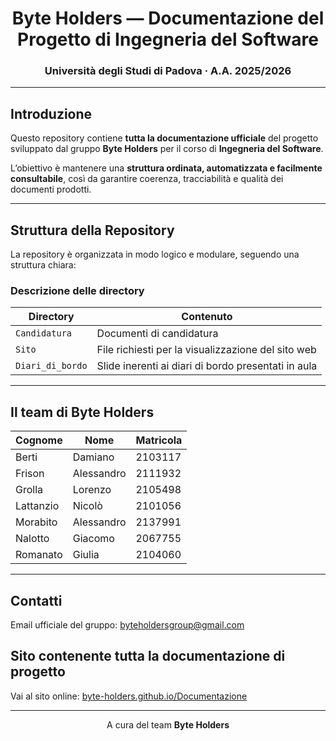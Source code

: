 <div align="center">

# Byte Holders — Documentazione del Progetto di Ingegneria del Software  
### Università degli Studi di Padova · A.A. 2025/2026  

---

</div>

## Introduzione

Questo repository contiene **tutta la documentazione ufficiale** del progetto sviluppato dal gruppo **Byte Holders** per il corso di **Ingegneria del Software**.

L’obiettivo è mantenere una **struttura ordinata, automatizzata e facilmente consultabile**, così da garantire coerenza, tracciabilità e qualità dei documenti prodotti.

---

## Struttura della Repository

La repository è organizzata in modo logico e modulare, seguendo una struttura chiara:


### Descrizione delle directory  
| Directory            | Contenuto                                           | 
|----------------------|-----------------------------------------------------|
| `Candidatura`        | Documenti di candidatura                            | 
| `Sito`               | File richiesti per la visualizzazione del sito web  | 
| `Diari_di_bordo`     | Slide inerenti ai diari di bordo presentati in aula |

---

## Il team di Byte Holders  
| Cognome   | Nome         | Matricola |
|-----------|--------------|-----------|
| Berti     | Damiano      |  2103117  |
| Frison    | Alessandro   |  2111932  |
| Grolla    | Lorenzo      |  2105498  |
| Lattanzio | Nicolò       |  2101056  |
| Morabito  | Alessandro   |  2137991  |
| Nalotto   | Giacomo      |  2067755  |
| Romanato  | Giulia       |  2104060  |

---

## Contatti  
Email ufficiale del gruppo: [byteholdersgroup@gmail.com](byteholdersgroup@gmail.com)

## Sito contenente tutta la documentazione di progetto
Vai al sito online: [byte-holders.github.io/Documentazione](https://byte-holders.github.io/Documentazione/)

---

<div align="center">
 
A cura del team **Byte Holders**

</div>


